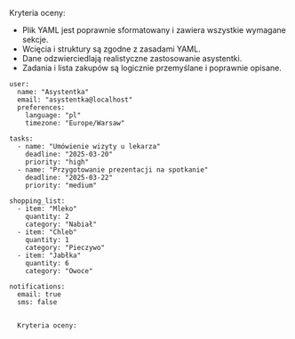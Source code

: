 Kryteria oceny:

- Plik YAML jest poprawnie sformatowany i zawiera wszystkie wymagane sekcje.
- Wcięcia i struktury są zgodne z zasadami YAML.
- Dane odzwierciedlają realistyczne zastosowanie asystentki.
- Zadania i lista zakupów są logicznie przemyślane i poprawnie opisane.

```
user:
  name: "Asystentka"
  email: "asystentka@localhost"
  preferences:
    language: "pl"
    timezone: "Europe/Warsaw"

tasks:
  - name: "Umówienie wizyty u lekarza"
    deadline: "2025-03-20"
    priority: "high"
  - name: "Przygotowanie prezentacji na spotkanie"
    deadline: "2025-03-22"
    priority: "medium"

shopping_list:
  - item: "Mleko"
    quantity: 2
    category: "Nabiał"
  - item: "Chleb"
    quantity: 1
    category: "Pieczywo"
  - item: "Jabłka"
    quantity: 6
    category: "Owoce"

notifications:
  email: true
  sms: false


  Kryteria oceny:

```